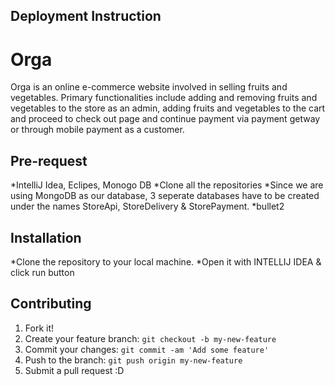 ## Deployment Instruction


# Orga
Orga is an online e-commerce website involved in selling fruits and vegetables. Primary functionalities include adding and removing fruits and vegetables to the store as an admin, adding fruits and vegetables to the cart and proceed to check out page and continue payment via payment getway or through mobile payment as a customer.
## Pre-request
*IntelliJ Idea, Eclipes, Monogo DB
*Clone all the repositories
*Since we are using MongoDB as our database, 3 seperate databases have to be created under the names StoreApi, StoreDelivery & StorePayment.
*bullet2
## Installation
*Clone the repository to your local machine.
*Open it with INTELLIJ IDEA & click run button
## Contributing
1. Fork it!
2. Create your feature branch: `git checkout -b my-new-feature`
3. Commit your changes: `git commit -am 'Add some feature'`
4. Push to the branch: `git push origin my-new-feature`
5. Submit a pull request :D



